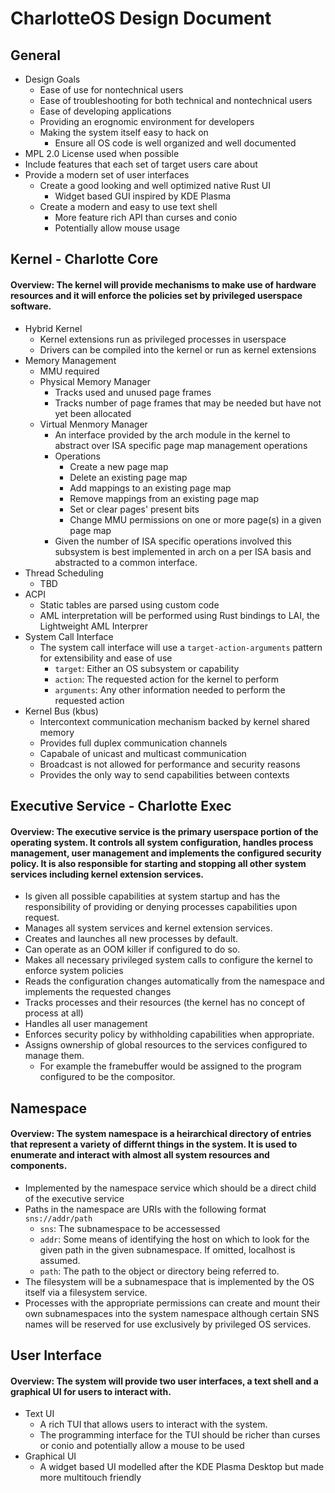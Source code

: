 # CharlotteOS Design Document

## General

- Design Goals
	- Ease of use for nontechnical users
	- Ease of troubleshooting for both technical and nontechnical users
	- Ease of developing applications
	- Providing an erognomic environment for developers
	- Making the system itself easy to hack on
		- Ensure all OS code is well organized and well documented
- MPL 2.0 License used when possible
- Include features that each set of target users care about
- Provide a modern set of user interfaces
	- Create a good looking and well optimized native Rust UI
		- Widget based GUI inspired by KDE Plasma
	- Create a modern and easy to use text shell
		- More feature rich API than curses and conio
		- Potentially allow mouse usage

## Kernel - Charlotte Core

#### Overview: The kernel will provide mechanisms to make use of hardware resources and it will enforce the policies set by privileged userspace software.

- Hybrid Kernel
	- Kernel extensions run as privileged processes in userspace
	- Drivers can be compiled into the kernel or run as kernel extensions
- Memory Management
	- MMU required
	- Physical Memory Manager
		- Tracks used and unused page frames
		- Tracks number of page frames that may be needed but have not yet been allocated
	- Virtual Menmory Manager
		- An interface provided by the arch module in the kernel to abstract over ISA specific page map management operations
		- Operations
			- Create a new page map
			- Delete an existing page map
			- Add mappings to an existing page map
			- Remove mappings from an existing page map
			- Set or clear pages' present bits
			- Change MMU permissions on one or more page(s) in a given page map
		- Given the number of ISA specific operations involved this subsystem is best implemented in arch on a per ISA basis
		and abstracted to a common interface.
- Thread Scheduling
	- TBD
- ACPI
	- Static tables are parsed using custom code
	- AML interpretation will be performed using Rust bindings to LAI, the Lightweight AML Interprer
- System Call Interface
	- The system call interface will use a `target-action-arguments` pattern for extensibility and ease of use
		- `target`: Either an OS subsystem or capability
		- `action`: The requested action for the kernel to perform
		- `arguments`: Any other information needed to perform the requested action
- Kernel Bus (kbus)
	- Intercontext communication mechanism backed by kernel shared memory
	- Provides full duplex communication channels
	- Capabale of unicast and multicast communication
	- Broadcast is not allowed for performance and security reasons
	- Provides the only way to send capabilities between contexts

## Executive Service - Charlotte Exec

#### Overview: The executive service is the primary userspace portion of the operating system. It controls all system configuration, handles process management, user management and implements the configured security policy. It is also responsible for starting and stopping all other system services including kernel extension services.
- Is given all possible capabilities at system startup and has the responsibility of providing or denying processes capabilities upon request.
- Manages all system services and kernel extension services.
- Creates and launches all new processes by default.
- Can operate as an OOM killer if configured to do so.
- Makes all necessary privileged system calls to configure the kernel to enforce system policies
- Reads the configuration changes automatically from the namespace and implements the requested changes
- Tracks processes and their resources (the kernel has no concept of process at all)
- Handles all user management
- Enforces security policy by withholding capabilities when appropriate.
- Assigns ownership of global resources to the services configured to manage them.
    - For example the framebuffer would be assigned to the program configured to be the compositor.

## Namespace

#### Overview: The system namespace is a heirarchical directory of entries that represent a variety of differnt things in the system. It is used to enumerate and interact with almost all system resources and components.

- Implemented by the namespace service which should be a direct child of the executive service
- Paths in the namespace are URIs with the following format `sns://addr/path`
	- `sns`: The subnamespace to be accessessed
	- `addr`: Some means of identifying the host on which to look for the given path in the given subnamespace. If omitted, localhost is assumed.
	- `path`: The path to the object or directory being referred to.
- The filesystem will be a subnamespace that is implemented by the OS itself via a filesystem service.
- Processes with the appropriate permissions can create and mount their own subnamespaces into the system namespace although certain SNS names will be reserved for use exclusively by privileged OS services.

## User Interface

#### Overview: The system will provide two user interfaces, a text shell and a graphical UI for users to interact with.

- Text UI
	- A rich TUI that allows users to interact with the system.
	- The programming interface for the TUI should be richer than curses or conio and potentially allow a mouse to be used
- Graphical UI
	- A widget based UI modelled after the KDE Plasma Desktop but made more multitouch friendly
